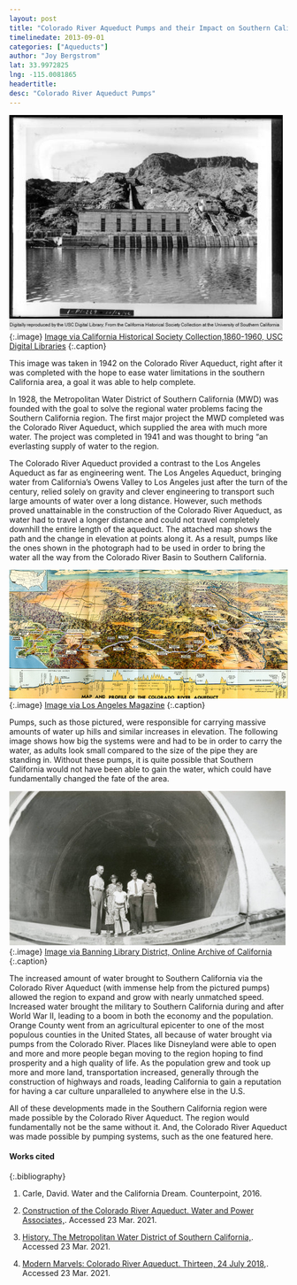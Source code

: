 ```yaml
---
layout: post
title: "Colorado River Aqueduct Pumps and their Impact on Southern California"
timelinedate: 2013-09-01
categories: ["Aqueducts"]
author: "Joy Bergstrom"
lat: 33.9972825
lng: -115.0081865
headertitle:
desc: "Colorado River Aqueduct Pumps"
---
```


![Pumping Station for the Colorado River Aqueduct](images/PumpingStationfortheColoradoRiverAqueduct_JB.jpg)
   {:.image} 
[Image via California Historical Society Collection,1860-1960, USC Digital Libraries](http://digitallibrary.usc.edu/cdm/singleitem/collection/p15799coll65/id/11465/rec/6)
   {:.caption} 

This image was taken in 1942 on the Colorado River Aqueduct, right after it was completed with the hope to ease water limitations in the southern California area, a goal it was able to help complete.

In 1928, the Metropolitan Water District of Southern California (MWD) was founded with the goal to solve the regional water problems facing the Southern California region. The first major project the MWD completed was the Colorado River Aqueduct, which supplied the area with much more water. The project was completed in 1941 and was thought to bring “an everlasting supply of water to the region.

The Colorado River Aqueduct provided a contrast to the Los Angeles Aqueduct as far as engineering went. The Los Angeles Aqueduct, bringing water from California’s Owens Valley to Los Angeles just after the turn of the century, relied solely on gravity and clever engineering to transport such large amounts of water over a long distance. However, such methods proved unattainable in the construction of the Colorado River Aqueduct, as water had to travel a longer distance and could not travel completely downhill the entire length of the aqueduct. The attached map shows the path and the change in elevation at points along it.  As a result, pumps like the ones shown in the photograph had to be used in order to bring the water all the way from the Colorado River Basin to Southern California.

 ![Map of the Colorado River Aqueduct](images/ColoradoAqueductMap_JB.jpg)
   {:.image} 
[Image via Los Angeles Magazine](https://cdn2.lamag.com/wp-content/uploads/sites/6/2015/02/CRA_small.jpg)
   {:.caption} 

Pumps, such as those pictured, were responsible for carrying massive amounts of water up hills and similar increases in elevation. The following image shows how big the systems were and had to be in order to carry the water, as adults look small compared to the size of the pipe they are standing in. Without these pumps, it is quite possible that Southern California would not have been able to gain the water, which could have fundamentally changed the fate of the area.

 ![People Standing in Part of Colorado River Aqueduct](images/InsideCOTunnel_JB.jpg)
   {:.image} 
[Image via Banning Library District, Online Archive of California](https://oac.cdlib.org/ark:/13030/c8cz37w8/?brand=oac4)
   {:.caption} 

The increased amount of water brought to Southern California via the Colorado River Aqueduct (with immense help from the pictured pumps) allowed the region to expand and grow with nearly unmatched speed. Increased water brought the military to Southern California during and after World War II, leading to a boom in both the economy and the population. Orange County went from an agricultural epicenter to one of the most populous counties in the United States, all because of water brought via pumps from the Colorado River. Places like Disneyland were able to open and more and more people began moving to the region hoping to find prosperity and a high quality of life. As the population grew and took up more and more land, transportation increased, generally through the construction of highways and roads, leading California to gain a reputation for having a car culture unparalleled to anywhere else in the U.S.

All of these developments made in the Southern California region were made possible by the Colorado River Aqueduct. The region would fundamentally not be the same without it. And, the Colorado River Aqueduct was made possible by pumping systems, such as the one featured here.

#### Works cited

{:.bibliography} 

1. Carle, David. Water and the California Dream. Counterpoint, 2016.

2. [Construction of the Colorado River Aqueduct. Water and Power Associates,](waterandpower.org/museum/Colorado%20River%20Aqueduct.html). Accessed 23 Mar. 2021.

3. [History. The Metropolitan Water District of Southern California,](www.mwdh2o.com/WhoWeAre/History/Pages/default.aspx). Accessed 23 Mar. 2021.

4. [Modern Marvels: Colorado River Aqueduct. Thirteen, 24 July 2018,](www.thirteen.org/programs/10-that-changed-america/modern-marvels-colorado-river-aqueduct-zxyo6i/). Accessed 23 Mar. 2021.
